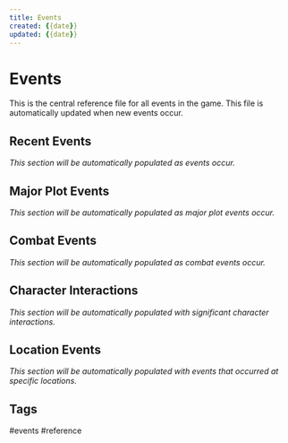 ```yaml
---
title: Events
created: {{date}}
updated: {{date}}
---
```


# Events

This is the central reference file for all events in the game. This file is automatically updated when new events occur.

## Recent Events

*This section will be automatically populated as events occur.*

## Major Plot Events

*This section will be automatically populated as major plot events occur.*

## Combat Events

*This section will be automatically populated as combat events occur.*

## Character Interactions

*This section will be automatically populated with significant character interactions.*

## Location Events

*This section will be automatically populated with events that occurred at specific locations.*

## Tags
#events #reference